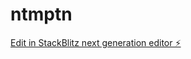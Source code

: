 # ntmptn

[Edit in StackBlitz next generation editor ⚡️](https://stackblitz.com/~/github.com/ArthurPhyto/ntmptn)